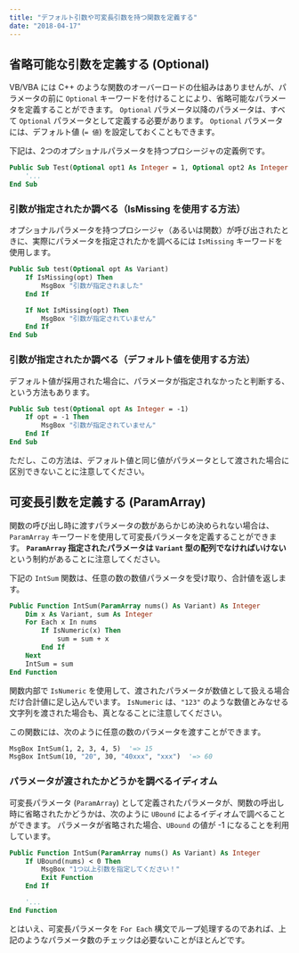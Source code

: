 ```yaml
---
title: "デフォルト引数や可変長引数を持つ関数を定義する"
date: "2018-04-17"
---
```


省略可能な引数を定義する (Optional)
----

VB/VBA には C++ のような関数のオーバーロードの仕組みはありませんが、パラメータの前に `Optional` キーワードを付けることにより、省略可能なパラメータを定義することができます。
`Optional` パラメータ以降のパラメータは、すべて `Optional` パラメータとして定義する必要があります。
`Optional` パラメータには、デフォルト値 (`= 値`) を設定しておくこともできます。

下記は、2つのオプショナルパラメータを持つプロシージャの定義例です。

~~~ vb
Public Sub Test(Optional opt1 As Integer = 1, Optional opt2 As Integer = 2)
    '...
End Sub
~~~

### 引数が指定されたか調べる（IsMissing を使用する方法）

オプショナルパラメータを持つプロシージャ（あるいは関数）が呼び出されたときに、実際にパラメータを指定されたかを調べるには `IsMissing` キーワードを使用します。

~~~ vb
Public Sub test(Optional opt As Variant)
    If IsMissing(opt) Then
        MsgBox "引数が指定されました"
    End If

    If Not IsMissing(opt) Then
        MsgBox "引数が指定されていません"
    End If
End Sub
~~~

### 引数が指定されたか調べる（デフォルト値を使用する方法）

デフォルト値が採用された場合に、パラメータが指定されなかったと判断する、という方法もあります。

~~~ vb
Public Sub test(Optional opt As Integer = -1)
    If opt = -1 Then
        MsgBox "引数が指定されていません"
    End If
End Sub
~~~

ただし、この方法は、デフォルト値と同じ値がパラメータとして渡された場合に区別できないことに注意してください。


可変長引数を定義する (ParamArray)
----

関数の呼び出し時に渡すパラメータの数があらかじめ決められない場合は、`ParamArray` キーワードを使用して可変長パラメータを定義することができます。
**`ParamArray` 指定されたパラメータは `Variant` 型の配列でなければいけない**という制約があることに注意してください。

下記の `IntSum` 関数は、任意の数の数値パラメータを受け取り、合計値を返します。

~~~ vb
Public Function IntSum(ParamArray nums() As Variant) As Integer
    Dim x As Variant, sum As Integer
    For Each x In nums
        If IsNumeric(x) Then
            sum = sum + x
        End If
    Next
    IntSum = sum
End Function
~~~

関数内部で `IsNumeric` を使用して、渡されたパラメータが数値として扱える場合だけ合計値に足し込んでいます。
`IsNumeric` は、`"123"` のような数値とみなせる文字列を渡された場合も、真となることに注意してください。

この関数には、次のように任意の数のパラメータを渡すことができます。

~~~ vb
MsgBox IntSum(1, 2, 3, 4, 5)  '=> 15
MsgBox IntSum(10, "20", 30, "40xxx", "xxx")  '=> 60
~~~

### パラメータが渡されたかどうかを調べるイディオム

可変長パラメータ (`ParamArray`) として定義されたパラメータが、関数の呼出し時に省略されたかどうかは、次のように `UBound` によるイディオムで調べることができます。
パラメータが省略された場合、`UBound` の値が -1 になることを利用しています。

~~~ vb
Public Function IntSum(ParamArray nums() As Variant) As Integer
    If UBound(nums) < 0 Then
        MsgBox "1つ以上引数を指定してください！"
        Exit Function
    End If

    '...
End Function
~~~

とはいえ、可変長パラメータを `For Each` 構文でループ処理するのであれば、上記のようなパラメータ数のチェックは必要ないことがほとんどです。

